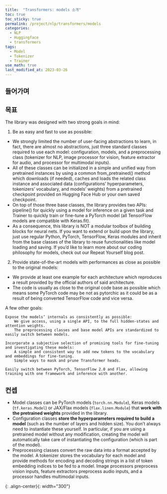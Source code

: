 ```yaml
---
title:  "Transformers: models 소개"
toc: true
toc_sticky: true
permalink: /project/nlp/transformers/models
categories:
  - NLP
  - Huggingface
  - transformers
tags:
  - Model
  - Tokenizer
  - Trainer
use_math: true
last_modified_at: 2023-03-26
---
```


## 들어가며


## 목표

The library was designed with two strong goals in mind:
1. Be as easy and fast to use as possible:
  - We strongly limited the number of user-facing abstractions to learn, in fact, there are almost no abstractions, just three standard classes required to use each model: configuration, models, and a preprocessing class (tokenizer for NLP, image processor for vision, feature extractor for audio, and processor for multimodal inputs).
  - All of these classes can be initialized in a simple and unified way from pretrained instances by using a common from_pretrained() method which downloads (if needed), caches and loads the related class instance and associated data (configurations’ hyperparameters, tokenizers’ vocabulary, and models’ weights) from a pretrained checkpoint provided on Hugging Face Hub or your own saved checkpoint.
  - On top of those three base classes, the library provides two APIs: pipeline() for quickly using a model for inference on a given task and Trainer to quickly train or fine-tune a PyTorch model (all TensorFlow models are compatible with Keras.fit).
  - As a consequence, this library is NOT a modular toolbox of building blocks for neural nets. If you want to extend or build upon the library, just use regular Python, PyTorch, TensorFlow, Keras modules and inherit from the base classes of the library to reuse functionalities like model loading and saving. If you’d like to learn more about our coding philosophy for models, check out our Repeat Yourself blog post.
2. Provide state-of-the-art models with performances as close as possible to the original models:
  - We provide at least one example for each architecture which reproduces a result provided by the official authors of said architecture.
  - The code is usually as close to the original code base as possible which means some PyTorch code may be not as pytorchic as it could be as a result of being converted TensorFlow code and vice versa.

  A few other goals:

    Expose the models’ internals as consistently as possible:
        We give access, using a single API, to the full hidden-states and attention weights.
        The preprocessing classes and base model APIs are standardized to easily switch between models.

    Incorporate a subjective selection of promising tools for fine-tuning and investigating these models:
        A simple and consistent way to add new tokens to the vocabulary and embeddings for fine-tuning.
        Simple ways to mask and prune Transformer heads.

    Easily switch between PyTorch, TensorFlow 2.0 and Flax, allowing training with one framework and inference with another.


## 컨셉

- Model classes can be PyTorch models (`torch.nn.Module`), Keras models (`tf.keras.Model`) or JAX/Flax models (`flax.linen.Module`) that **work with the pretrained weights** provided in the library.
- Configuration classes **store the hyperparameters required to build a model** (such as the number of layers and hidden size). You don’t always need to instantiate these yourself. In particular, if you are using a pretrained model without any modification, creating the model will automatically take care of instantiating the configuration (which is part of the model).
- Preprocessing classes convert the raw data into a format accepted by the model. A tokenizer stores the vocabulary for each model and provide methods for encoding and decoding strings in a list of token embedding indices to be fed to a model. Image processors preprocess vision inputs, feature extractors preprocess audio inputs, and a processor handles multimodal inputs.




{: .align-center}{: width="300"}

